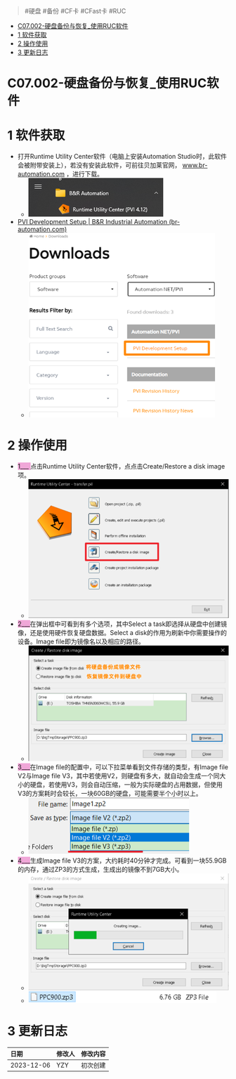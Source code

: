 > #硬盘 #备份 #CF卡 #CFast卡 #RUC

- [C07.002-硬盘备份与恢复_使用RUC软件](#_c07002-%E7%A1%AC%E7%9B%98%E5%A4%87%E4%BB%BD%E4%B8%8E%E6%81%A2%E5%A4%8D_%E4%BD%BF%E7%94%A8ruc%E8%BD%AF%E4%BB%B6)
- [1 软件获取](#_1-%E8%BD%AF%E4%BB%B6%E8%8E%B7%E5%8F%96)
- [2 操作使用](#_2-%E6%93%8D%E4%BD%9C%E4%BD%BF%E7%94%A8)
- [3 更新日志](#_3-%E6%9B%B4%E6%96%B0%E6%97%A5%E5%BF%97)

# C07.002-硬盘备份与恢复_使用RUC软件

# 1 软件获取

- 打开Runtime Utility Center软件（电脑上安装Automation Studio时，此软件会被附带安装上），若没有安装此软件，可前往贝加莱官网， www.br-automation.com ，进行下载。
    - ![](FILES/002硬盘备份与恢复_使用RUC软件/image-20231206232203922.png)
- [PVI Development Setup | B&R Industrial Automation (br-automation.com)](https://www.br-automation.com/en/downloads/software/automation-netpvi/pvi-development-setup/)
    - ![](FILES/002硬盘备份与恢复_使用RUC软件/image-20231206231357931.png)

# 2 操作使用

- <span style="background:#F0A7D8">1___ </span>点击Runtime Utility Center软件，点点击Create/Restore a disk image项。
    - ![](FILES/002硬盘备份与恢复_使用RUC软件/image-20231206231525469.png)
- <span style="background:#F0A7D8">2___</span>在弹出框中可看到有多个选项，其中Select a task即选择从硬盘中创建镜像，还是使用硬件恢复硬盘数据。Select a disk的作用为刷新中你需要操作的设备。Image file即为镜像名以及相应的路径。
    - ![](FILES/002硬盘备份与恢复_使用RUC软件/image-20231206231708822.png)
- <span style="background:#F0A7D8">3___</span>在Image file的配置中，可以下拉菜单看到文件存储的类型，有Image file V2与Image file V3，其中若使用V2，则硬盘有多大，就自动会生成一个同大小的硬盘，若使用V3，则会自动压缩，一般为实际硬盘的占用数据，但使用V3的方案耗时会较长，一块60GB的硬盘，可能需要半个小时以上。
    - ![](FILES/002硬盘备份与恢复_使用RUC软件/image-20231206231726441.png)
- <span style="background:#F0A7D8">4___</span>生成Image file V3的方案，大约耗时40分钟才完成。可看到一块55.9GB的内存，通过ZP3的方式生成，生成出的镜像不到7GB大小。
    - ![](FILES/002硬盘备份与恢复_使用RUC软件/image-20231206231748019.png)
    - ![](FILES/002硬盘备份与恢复_使用RUC软件/image-20231206231820695.png)

# 3 更新日志

| 日期         | 修改人 | 修改内容 |
| :--------- | :-- | :--- |
| 2023-12-06 | YZY | 初次创建 |
